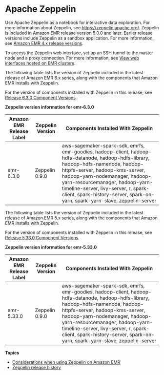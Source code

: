 # Apache Zeppelin<a name="emr-zeppelin"></a>

Use Apache Zeppelin as a notebook for interactive data exploration\. For more information about Zeppelin, see [https://zeppelin\.apache\.org/](https://zeppelin.apache.org/)\. Zeppelin is included in Amazon EMR release version 5\.0\.0 and later\. Earlier release versions include Zeppelin as a sandbox application\. For more information, see [Amazon EMR 4\.x release versions](emr-release-4x.md)\.

To access the Zeppelin web interface, set up an SSH tunnel to the master node and a proxy connection\. For more information, see [View web interfaces hosted on EMR clusters](https://docs.aws.amazon.com/emr/latest/ManagementGuide/emr-web-interfaces.html)\.

The following table lists the version of Zeppelin included in the latest release of Amazon EMR 6\.x series, along with the components that Amazon EMR installs with Zeppelin\.

For the version of components installed with Zeppelin in this release, see [Release 6\.3\.0 Component Versions](emr-release-6x.md#emr-630-release)\.


**Zeppelin version information for emr\-6\.3\.0**  

| Amazon EMR Release Label | Zeppelin Version | Components Installed With Zeppelin | 
| --- | --- | --- | 
| emr\-6\.3\.0 | Zeppelin 0\.9\.0 | aws\-sagemaker\-spark\-sdk, emrfs, emr\-goodies, hadoop\-client, hadoop\-hdfs\-datanode, hadoop\-hdfs\-library, hadoop\-hdfs\-namenode, hadoop\-httpfs\-server, hadoop\-kms\-server, hadoop\-yarn\-nodemanager, hadoop\-yarn\-resourcemanager, hadoop\-yarn\-timeline\-server, livy\-server, r, spark\-client, spark\-history\-server, spark\-on\-yarn, spark\-yarn\-slave, zeppelin\-server | 

The following table lists the version of Zeppelin included in the latest release of Amazon EMR 5\.x series, along with the components that Amazon EMR installs with Zeppelin\.

For the version of components installed with Zeppelin in this release, see [Release 5\.33\.0 Component Versions](emr-release-5x.md#emr-5330-release)\.


**Zeppelin version information for emr\-5\.33\.0**  

| Amazon EMR Release Label | Zeppelin Version | Components Installed With Zeppelin | 
| --- | --- | --- | 
| emr\-5\.33\.0 | Zeppelin 0\.9\.0 | aws\-sagemaker\-spark\-sdk, emrfs, emr\-goodies, hadoop\-client, hadoop\-hdfs\-datanode, hadoop\-hdfs\-library, hadoop\-hdfs\-namenode, hadoop\-httpfs\-server, hadoop\-kms\-server, hadoop\-yarn\-nodemanager, hadoop\-yarn\-resourcemanager, hadoop\-yarn\-timeline\-server, livy\-server, r, spark\-client, spark\-history\-server, spark\-on\-yarn, spark\-yarn\-slave, zeppelin\-server | 

**Topics**
+ [Considerations when using Zeppelin on Amazon EMR](zeppelin-considerations.md)
+ [Zeppelin release history](Zeppelin-release-history.md)